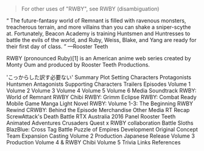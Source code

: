 >For other uses of "RWBY", see RWBY (disambiguation)

“	The future-fantasy world of Remnant is filled with ravenous monsters, treacherous terrain, and more villains than you can shake a sniper-scythe at. Fortunately, Beacon Academy is training Huntsmen and Huntresses to battle the evils of the world, and Ruby, Weiss, Blake, and Yang are ready for their first day of class.	”
—Rooster Teeth

RWBY (pronounced Ruby)[1] is an American anime web series created by Monty Oum and produced by Rooster Teeth Productions.


'こっからした訳す必要ない'
Summary
  Plot
  Setting
  Characters
    Protagonists
    Huntsmen
    Antagonists
    Supporting Characters
Trailers
Episodes
  Volume 1
  Volume 2
  Volume 3
  Volume 4
  Volume 5
  Volume 6
Media
  Soundtrack
  RWBY: World of Remnant
  RWBY Chibi
  RWBY: Grimm Eclipse
  RWBY: Combat Ready
  Mobile Game
  Manga
  Light Novel
  RWBY: Volume 1-3: The Beginning
  RWBY Rewind
  CRWBY: Behind the Episode
  Merchandise
  Other Media
    RT Recap
    ScrewAttack's Death Battle
    RTX Australia 2016 Panel
    Rooster Teeth Animated Adventures
    Crusaders Quest x RWBY collaboration
    Battle Sloths
    BlazBlue: Cross Tag Battle
    Puzzle of Empires
Development
  Original Concept
  Team Expansion
  Casting
  Volume 2 Production
  Japanese Release
  Volume 3 Production
  Volume 4 & RWBY Chibi
  Volume 5
Trivia
Links
References
